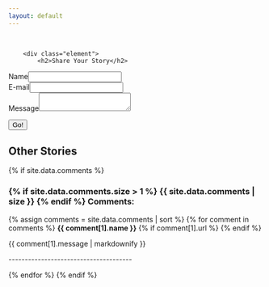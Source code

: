 ```yaml
---
layout: default
---
```

<br>
        <!-- Navigation -->
<a id="ddmenuLink" href="../menuBar.html"></a>

        <div class="element">
            <h2>Share Your Story</h2>
<div markdown="0">
<form method="POST" action="https://savefrys.herokuapp.com/v3/entry/github/mocsabnimajneb/savefrys.com/github-pages/comments">
  <input name="options[redirect]" type="hidden" value="https://mocsabnimajneb.github.io/savefrys.com/thanks">
  <!-- e.g. "2016-01-02-this-is-a-post"
  <!--input name="options[slug]" type="hidden" value="{{ page.slug }}" -->
  <label>Name<input name="fields[name]" type="text"></label><br/>
  <label>E-mail<input name="fields[email]" type="email"></label><br/>
  <label>Message<textarea name="fields[message]"></textarea></label><br/>

  <button type="submit">Go!</button>
</form>
</div>
        </div>
        <div class="element">
            <h2>Other Stories</h2>

<div markdown="0">
<!-- Comments -->
{% if site.data.comments %}
    <h3>
    {% if site.data.comments.size > 1 %}
      {{ site.data.comments | size }}
    {% endif %}
    Comments:
    </h3>
  {% assign comments = site.data.comments | sort %}
    {% for comment in comments %}
      <label>
        <strong>{{ comment[1].name }}</strong>
        {% if comment[1].url %}
          </a>
        {% endif %}
      </label>
      <p>{{ comment[1].message | markdownify }}</p>
      <p>--------------------------------------</p>
  {% endfor %}
{% endif %}
</div>
 </div>

